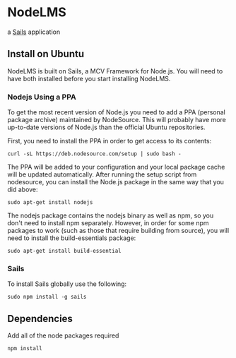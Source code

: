 # NodeLMS

a [Sails](http://sailsjs.org) application

## Install on Ubuntu

NodeLMS is built on Sails, a MCV Framework for Node.js. You will need to have both installed before you start installing NodeLMS.

### Nodejs Using a PPA

To get the most recent version of Node.js you need to add a PPA (personal package archive) maintained by NodeSource. This will probably have more up-to-date versions of Node.js than the official Ubuntu repositories.

First, you need to install the PPA in order to get access to its contents:

```
curl -sL https://deb.nodesource.com/setup | sudo bash -
```

The PPA will be added to your configuration and your local package cache will be updated automatically. After running the setup script from nodesource, you can install the Node.js package in the same way that you did above:

```
sudo apt-get install nodejs
```

The nodejs package contains the nodejs binary as well as npm, so you don't need to install npm separately. However, in order for some npm packages to work (such as those that require building from source), you will need to install the build-essentials package:
```
sudo apt-get install build-essential
```

### Sails

To install Sails globally use the following:

```
sudo npm install -g sails
```

## Dependencies

Add all of the node packages required

```
npm install
```
